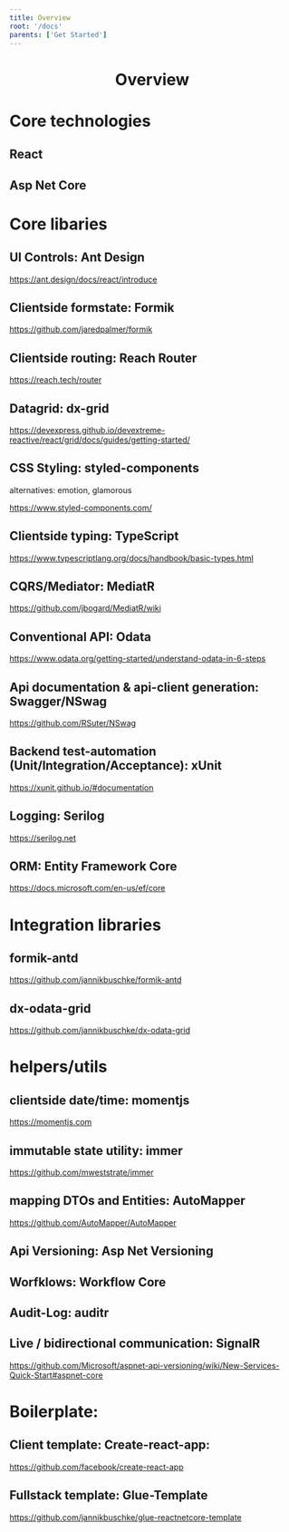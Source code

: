 ```yaml
---
title: Overview
root: '/docs'
parents: ['Get Started']
---
```


<h1 align="center">
Overview
</h1>

# Core technologies

## React

## Asp Net Core

# Core libaries

## UI Controls: Ant Design

https://ant.design/docs/react/introduce

## Clientside formstate: Formik

https://github.com/jaredpalmer/formik

## Clientside routing: Reach Router

https://reach.tech/router

## Datagrid: dx-grid

https://devexpress.github.io/devextreme-reactive/react/grid/docs/guides/getting-started/

## CSS Styling: styled-components

alternatives: emotion, glamorous

https://www.styled-components.com/

## Clientside typing: TypeScript

https://www.typescriptlang.org/docs/handbook/basic-types.html

## CQRS/Mediator: MediatR

https://github.com/jbogard/MediatR/wiki

## Conventional API: Odata

https://www.odata.org/getting-started/understand-odata-in-6-steps

## Api documentation & api-client generation: Swagger/NSwag

https://github.com/RSuter/NSwag

## Backend test-automation (Unit/Integration/Acceptance): xUnit

https://xunit.github.io/#documentation

## Logging: Serilog

https://serilog.net

## ORM: Entity Framework Core

https://docs.microsoft.com/en-us/ef/core

# Integration libraries

## formik-antd

https://github.com/jannikbuschke/formik-antd

## dx-odata-grid

https://github.com/jannikbuschke/dx-odata-grid

# helpers/utils

## clientside date/time: momentjs

https://momentjs.com

## immutable state utility: immer

https://github.com/mweststrate/immer

## mapping DTOs and Entities: AutoMapper

https://github.com/AutoMapper/AutoMapper

## Api Versioning: Asp Net Versioning

## Worfklows: Workflow Core

## Audit-Log: auditr

## Live / bidirectional communication: SignalR

https://github.com/Microsoft/aspnet-api-versioning/wiki/New-Services-Quick-Start#aspnet-core

# Boilerplate:

## Client template: Create-react-app:

https://github.com/facebook/create-react-app

## Fullstack template: Glue-Template

https://github.com/jannikbuschke/glue-reactnetcore-template
